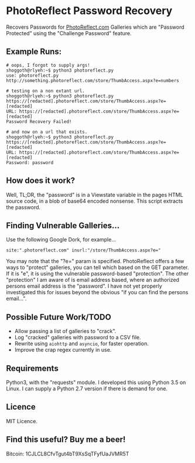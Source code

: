 # PhotoReflect Password Recovery
Recovers Passwords for [PhotoReflect.com](https://www.photoreflect.com) Galleries which are "Password Protected" using the "Challenge Password" feature.

## Example Runs:
```
# oops, I forgot to supply args!
shoggoth@rlyeh:~$ python3 photoreflect.py 
use: photoreflect.py http://something.photoreflect.com/store/ThumbAccess.aspx?e=numbers

# testing on a non extant url.
shoggoth@rlyeh:~$ python3 photoreflect.py https://[redacted].photoreflect.com/store/ThumbAccess.aspx?e=[redacted]
URL: https://[redacted].photoreflect.com/store/ThumbAccess.aspx?e=[redacted]
Password Recovery Failed!

# and now on a url that exists.
shoggoth@rlyeh:~$ python3 photoreflect.py https://[redacted].photoreflect.com/store/ThumbAccess.aspx?e=[redacted]
URL: https://[redacted].photoreflect.com/store/ThumbAccess.aspx?e=[redacted]
Password: password
```

## How does it work?
Well, TL;DR, the "password" is in a Viewstate variable in the pages HTML source code, in a blob of base64 encoded nonsense.   This script extracts the password.

## Finding Vulnerable Galleries...
Use the following Google Dork, for example...
```
site:".photoreflect.com" inurl:"/store/ThumbAccess.aspx?e="
```  
You may note that the "?e=" param is specified. PhotoReflect offers a few ways to "protect" galleries, you can tell which based on the GET parameter. If it is "e", it is using the vulnerable password-based "protection". 
The other "protection" I am aware of is email address based, where an authorized persons email address is the "password". I have not yet properly investigated this for issues beyond the obvious "if you can find the persons email...".

## Possible Future Work/TODO
- Allow passing a list of galleries to "crack".
- Log "cracked" galleries with password to a CSV file.
- Rewrite using `aiohttp` and `asyncio`, for faster operation.
- Improve the crap regex currently in use.

## Requirements
Python3, with the "requests" module. I developed this using Python 3.5 on Linux. 
I can supply a Python 2.7 version if there is demand for one.

## Licence
MIT Licence.

## Find this useful? Buy me a beer!
Bitcoin: 1CJLCL8CfvTgut4bT9XsSqTFyfUaJVMR5T

